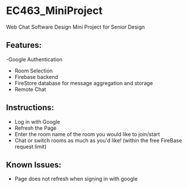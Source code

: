 # EC463_MiniProject
Web Chat Software Design Mini Project for Senior Design

## Features:
-Google Authentication 
- Room Selection
- Firebase backend 
- FireStore database for message aggregation and storage
- Remote Chat

## Instructions:
- Log in with Google
- Refresh the Page
- Enter the room name of the room you would like to join/start
- Chat or switch rooms as much as you'd like! (within the free FireBase request limit) 

## Known Issues:
- Page does not refresh when signing in with google
